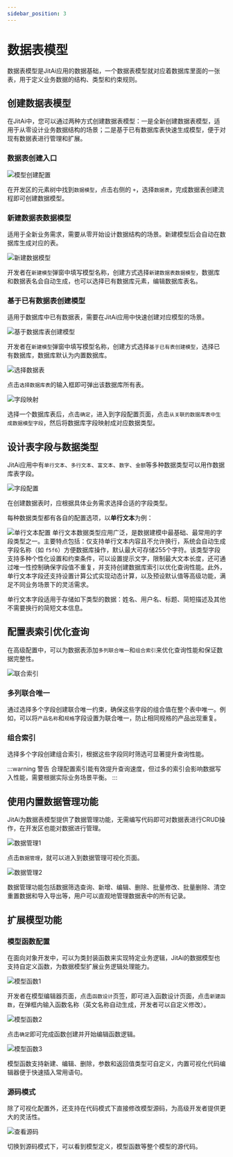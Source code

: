 ```yaml
---
sidebar_position: 3
---
```


# 数据表模型

数据表模型是JitAi应用的数据基础，一个数据表模型就对应着数据库里面的一张表，用于定义业务数据的结构、类型和约束规则。

## 创建数据表模型

在JitAi中，您可以通过两种方式创建数据表模型：一是全新创建数据表模型，适用于从零设计业务数据结构的场景；二是基于已有数据库表快速生成模型，便于对现有数据表进行管理和扩展。

### 数据表创建入口

![模型创建配置](./img/模型创建配置.png)

在开发区的元素树中找到`数据模型`，点击右侧的 `+`，选择`数据表`，完成数据表创建流程即可创建数据模型。

### 新建数据表数据模型
适用于全新业务需求，需要从零开始设计数据结构的场景。新建模型后会自动在数据库生成对应的表。

![新建数据模型](./img/新建数据模型.png)

开发者在`新建模型`弹窗中填写模型名称，创建方式选择`新建数据表数据模型`，数据库和数据表名会自动生成，也可以选择已有数据库元素，编辑数据库表名。

### 基于已有数据表创建模型
适用于数据库中已有数据表，需要在JitAi应用中快速创建对应模型的场景。

![基于数据库表创建模型](./img/基于已有数据模型.png)

开发者在`新建模型`弹窗中填写模型名称，创建方式选择`基于已有表创建模型`，选择已有数据库，数据库默认为内置数据库。

![选择数据表](./img/选择数据表.png)

点击`选择数据库表`的输入框即可弹出该数据库所有表。

![字段映射](./img/字段映射.png)

选择一个数据库表后，点击`确定`，进入到字段配置页面，点击`从关联的数据库表中生成数据模型字段`，然后将数据库字段映射成对应数据类型。
 

## 设计表字段与数据类型
JitAi应用中有`单行文本`、`多行文本`、`富文本`、`数字`、`金额`等多种数据类型可以用作数据库表字段。

![字段配置](./img/字段配置.png)

在创建数据表时，应根据具体业务需求选择合适的字段类型。

每种数据类型都有各自的配置选项，以**单行文本**为例：

![单行文本配置](./img/单行文本配置.png)
单行文本数据类型应用广泛，是数据建模中最基础、最常用的字段类型之一。主要特点包括：仅支持单行文本内容且不允许换行，系统会自动生成字段名称（如 `f5f6`）方便数据库操作，默认最大可存储255个字符。该类型字段支持多种个性化设置和约束条件，可以设置提示文字，限制最大文本长度，还可通过唯一性控制确保字段值不重复，并支持创建数据库索引以优化查询性能。此外，单行文本字段还支持设置计算公式实现动态计算，以及预设默认值等高级功能，满足不同业务场景下的灵活需求。

单行文本字段适用于存储如下类型的数据：姓名、用户名、标题、简短描述及其他不需要换行的简短文本信息。

## 配置表索引优化查询
在高级配置中，可以为数据表添加`多列联合唯一`和`组合索引`来优化查询性能和保证数据完整性。

![联合索引](./img/联合索引.png)
### 多列联合唯一
通过选择多个字段创建联合唯一约束，确保这些字段的组合值在整个表中唯一。例如，可以将`产品名称`和`规格`字段设置为联合唯一，防止相同规格的产品出现重复。

### 组合索引  
选择多个字段创建组合索引，根据这些字段同时筛选可显著提升查询性能。

:::warning 警告
合理配置索引能有效提升查询速度，但过多的索引会影响数据写入性能，需要根据实际业务场景平衡。
:::

## 使用内置数据管理功能
JitAi为数据表模型提供了数据管理功能，无需编写代码即可对数据表进行CRUD操作，在开发区也能对数据进行管理。

![数据管理1](./img/数据管理1.png)

点击`数据管理`，就可以进入到数据管理可视化页面。

![数据管理2](./img/数据管理2.png)

数据管理功能包括数据筛选查询、新增、编辑、删除、批量修改、批量删除、清空重置数据和导入导出等，用户可以直观地管理数据表中的所有记录。

## 扩展模型功能

### 模型函数配置

在面向对象开发中，可以为类封装函数来实现特定业务逻辑，JitAi的数据模型也支持自定义函数，为数据模型扩展业务逻辑处理能力。

![模型函数1](./img/模型函数1.png)

开发者在模型编辑器页面，点击`函数设计`页签，即可进入函数设计页面，点击`新建函数`，在弹框内输入函数名称（英文名称自动生成，开发者可以自定义修改）。

![模型函数2](./img/模型函数2.png)

点击`确定`即可完成函数创建并开始编辑函数逻辑。

![模型函数3](./img/模型函数3.png)

模型函数支持新建、编辑、删除，参数和返回值类型可自定义，内置可视化代码编辑器便于快速插入常用语句。

### 源码模式

除了可视化配置外，还支持在代码模式下直接修改模型源码，为高级开发者提供更大的灵活性。

![查看源码](./img/查看源码.png)

切换到源码模式下，可以看到模型定义，模型函数等整个模型的源代码。
